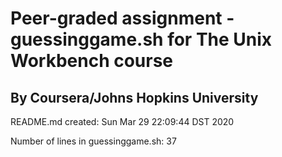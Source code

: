 # Peer-graded assignment - guessinggame.sh for The Unix Workbench course

## By Coursera/Johns Hopkins University

README.md created: Sun Mar 29 22:09:44 DST 2020

Number of lines in guessinggame.sh: 37
